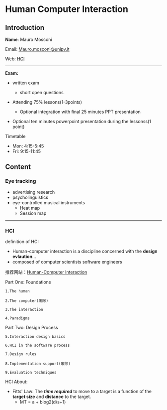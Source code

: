 # Human Computer Interaction

## Introduction

**Name**: Mauro Mosconi

Email: Mauro.mosconi@unipv.it

Web: [HCI](http://mauro.mosconi.it/hci/)
___

**Exam:**

* written exam
	* short open questions

* Attending 75% lessons(1-3points)
	* Optional integration with final 25 minutes PPT presentation

* Optional ten minutes powerpoint presentation during the lessonss(1 point)

Timetable

* Mon: 4:15-5:45
* Fri: 9:15-11:45
	
## Content

### Eye tracking

* advertising research
* psycholinguistics
* eye-controlled musical instruments
	- Heat map
	- Session map
___
### HCI
definition of HCI

* Human-computer interaction is a discipline concerned with the **design evlaution**...
* composed of computer scientists software engineers

推荐网站：[Human-Computer Interaction](http://www.hcibook.com/e3/)

Part One: Foundations

	1.The human
	
	2.The computer(废除)

	3.The interaction

	4.Paradigms
Part Two: Design Process

	5.Interaction design basics
	
	6.HCI in the software process
	
	7.Design rules

	8.Implementation support(废除)

	9.Evaluation techniques

HCI About:

* Fitts' Law: The ***time required*** to move to a target is a function of the **target size** and **distance** to the target.
	* MT = a + blog2(d/s+1)
